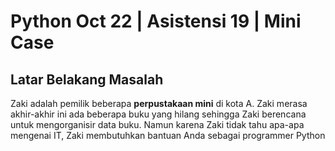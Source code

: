 # Python Oct 22 | Asistensi 19 | Mini Case

## Latar Belakang Masalah
Zaki adalah pemilik beberapa **perpustakaan mini** di kota A. Zaki merasa akhir-akhir ini ada beberapa buku yang hilang sehingga Zaki berencana untuk mengorganisir data buku. Namun karena Zaki tidak tahu apa-apa mengenai IT, Zaki membutuhkan bantuan Anda sebagai programmer Python

